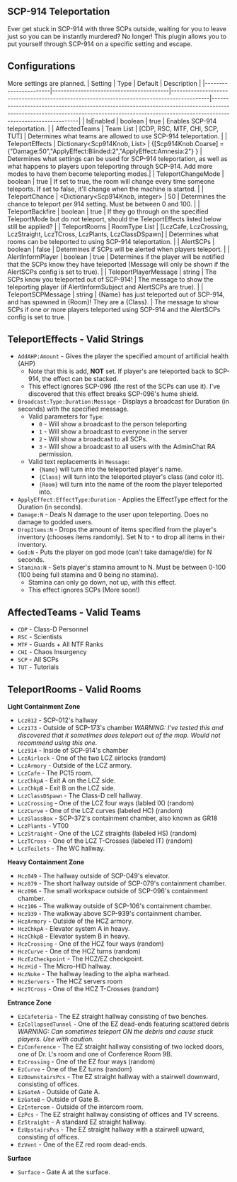 ## SCP-914 Teleportation
Ever get stuck in SCP-914 with three SCPs outside, waiting for you to leave just so you can be instantly murdered? No longer! This plugin allows you to put yourself through SCP-914 on a specific setting and escape.

## Configurations
More settings are planned.
| Setting               | Type                                    | Default                                                                                   | Description                                                                                                                                                                               |
|-----------------------|-----------------------------------------|-------------------------------------------------------------------------------------------|-------------------------------------------------------------------------------------------------------------------------------------------------------------------------------------------|
| IsEnabled             | boolean                                 | true                                                                                      | Enables SCP-914 teleportation.                                                                                                                                                            |
| AffectedTeams         | Team List                               | [CDP, RSC, MTF, CHI, SCP, TUT]                                                            | Determines what teams are allowed to use SCP-914 teleportation.                                                                                                                           |
| TeleportEffects       | Dictionary<Scp914Knob, List<string>>    | {[Scp914Knob.Coarse] = {"Damage:50","ApplyEffect:Blinded:2","ApplyEffect:Amnesia:2"} }    | Determines what settings can be used for SCP-914 teleportation, as well as what happens to players upon teleporting through SCP-914. Add more modes to have them become teleporting modes.|
| TeleportChangeMode    | boolean                                 | true                                                                                      | If set to true, the room will change every time someone teleports. If set to false, it'll change when the machine is started.                                                             |
| TeleportChance        | <Dictionary<Scp914Knob, integer>        | 50                                                                                        | Determines the chance to teleport per 914 setting. Must be between 0 and 100.                                                                                                             |
| TeleportBackfire      | boolean                                 | true                                                                                      | If they go through on the specified TeleportMode but do not teleport, should the TeleportEffects listed below still be applied?                                                           |
| TeleportRooms         | RoomType List                           | [LczCafe, LczCrossing, LczStraight, LczTCross, LczPlants, LczClassDSpawn]                 | Determines what rooms can be teleported to using SCP-914 teleportation.                                                                                                                   |
| AlertSCPs             | boolean                                 | false                                                                                     | Determines if SCPs will be alerted when players teleport.                                                                                                                                 |
| AlertInformPlayer     | boolean                                 | true                                                                                      | Determines if the player will be notified that the SCPs know they have teleported (Message will only be shown if the AlertSCPs config is set to true).                                    |
| TeleportPlayerMessage | string                                  | The SCPs know you teleported out of SCP-914!                                              | The message to show the teleporting player (if AlertInformSubject and AlertSCPs are true).                                                                                                |
| TeleportSCPMessage    | string                                  | {Name} has just teleported out of SCP-914, and has spawned in {Room}! They are a {Class}. | The message to show SCPs if one or more players teleported using SCP-914 and the AlertSCPs config is set to true.                                                                         |

## TeleportEffects - Valid Strings
- `AddAHP:Amount` - Gives the player the specified amount of artificial health (AHP)  
  - Note that this is add, **NOT** set. If player's are teleported back to SCP-914, the effect can be stacked.  
  - This effect ignores SCP-096 (the rest of the SCPs can use it). I've discovered that this effect breaks SCP-096's hume shield.  
- `Broadcast:Type:Duration:Message` - Displays a broadcast for Duration (in seconds) with the specified message.  
  - Valid parameters for `Type`:  
    - `0` - Will show a broadcast to the person teleporting  
    - `1` - Will show a broadcast to everyone in the server  
    - `2` - Will show a broadcast to all SCPs.  
    - `3` - Will show a broadcast to all users with the AdminChat RA permission.
  - Valid text replacements in `Message`:
    - `{Name}` will turn into the teleported player's name.
    - `{Class}` will turn into the teleported player's class (and color it).
    - `{Room}` will turn into the name of the room the player teleported into.
- `ApplyEffect:EffectType:Duration` - Applies the EffectType effect for the Duration (in seconds).  
- `Damage:N` - Deals N damage to the user upon teleporting. Does no damage to godded users.  
- `DropItems:N` - Drops the amount of items specified from the player's inventory (chooses items randomly). Set N to `*` to drop all items in their inventory.
- `God:N` - Puts the player on god mode (can't take damage/die) for N seconds.  
- `Stamina:N` - Sets player's stamina amount to N. Must be between 0-100 (100 being full stamina and 0 being no stamina).
  - Stamina can only go down, not up, with this effect.  
  - This effect ignores SCPs
(More soon!)

## AffectedTeams - Valid Teams
- `CDP` - Class-D Personnel
- `RSC` - Scientists
- `MTF` - Guards + All NTF Ranks
- `CHI` - Chaos Insurgency
- `SCP` - All SCPs
- `TUT` - Tutorials

## TeleportRooms - Valid Rooms
**Light Containment Zone**  
- `Lcz012` - SCP-012's hallway
- `Lcz173` - Outside of SCP-173's chamber *WARNING: I've tested this and discovered that it sometimes does teleport out of the map. Would not recommend using this one.*
- `Lcz914` - Inside of SCP-914's chamber
- `LczAirlock` - One of the two LCZ airlocks (random)
- `LczArmory` - Outside of the LCZ armory.
- `LczCafe` - The PC15 room.
- `LczChkpA` - Exit A on the LCZ side.
- `LczChkpB` - Exit B on the LCZ side.
- `LczClassDSpawn` - The Class-D cell hallway.
- `LczCrossing` - One of the LCZ four ways (labled IX) (random)
- `LczCurve` - One of the LCZ curves (labeled HC) (random)
- `LczGlassBox` - SCP-372's containment chamber, also known as GR18
- `LczPlants` - VT00
- `LczStraight` - One of the LCZ straights (labeled HS) (random)
- `LczTCross` - One of the LCZ T-Crosses (labeled IT) (random)
- `LczToilets` - The WC hallway.  

**Heavy Containment Zone**  
- `Hcz049` - The hallway outside of SCP-049's elevator.
- `Hcz079` - The short hallway outside of SCP-079's containment chamber.
- `Hcz096` - The small workspace outside of SCP-096's containment chamber.
- `Hcz106` - The walkway outside of SCP-106's containment chamber.
- `Hcz939` - The walkway above SCP-939's containment chamber.
- `HczArmory` - Outside of the HCZ armory.
- `HczChkpA` - Elevator system A in heavy.
- `HczChkpB` - Elevator system B in heavy.
- `HczCrossing` - One of the HCZ four ways (random)
- `HczCurve` - One of the HCZ turns (random)
- `HczEzCheckpoint` - The HCZ/EZ checkpoint.
- `HczHid` - The Micro-HID hallway.
- `HczNuke` - The hallway leading to the alpha warhead.
- `HczServers` - The HCZ servers room
- `HczTCross` - One of the HCZ T-Crosses (random)

**Entrance Zone**  
- `EzCafeteria` - The EZ straight hallway consisting of two benches.
- `EzCollapsedTunnel` - One of the EZ dead-ends featuring scattered debris *WARNING: Can sometimes teleport ON the debris and cause stuck players. Use with caution.*
- `EzConference` - The EZ straight hallway consisting of two locked doors, one of Dr. L's room and one of Conference Room 9B.
- `EzCrossing` - One of the EZ four ways (random)
- `EzCurve` - One of the EZ turns (random)
- `EzDownstairsPcs` - The EZ straight hallway with a stairwell downward, consisting of offices.
- `EzGateA` - Outside of Gate A.
- `EzGateB` - Outside of Gate B.
- `EzIntercom` - Outside of the intercom room.
- `EzPcs` - The EZ straight hallway consisting of offices and TV screens.
- `EzStraight` - A standard EZ straight hallway.
- `EzUpstairsPcs` - The EZ straight hallway with a stairwell upward, consisting of offices.
- `EzVent` - One of the EZ red room dead-ends.  

**Surface**  
- `Surface` - Gate A at the surface.